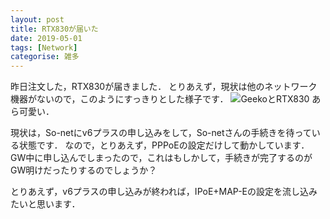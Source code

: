 ```yaml
---
layout: post
title: RTX830が届いた
date: 2019-05-01
tags: [Network]
categorise: 雑多
---
```


昨日注文した，RTX830が届きました．
とりあえず，現状は他のネットワーク機器がないので，このようにすっきりとした様子です．
![GeekoとRTX830](https://blog.techack.net/image/20190501/IMG_1209.jpg)
あら可愛い．

現状は，So-netにv6プラスの申し込みをして，So-netさんの手続きを待っている状態です．
なので，とりあえず，PPPoEの設定だけして動かしています．
GW中に申し込んでしまったので，これはもしかして，手続きが完了するのがGW明けだったりするのでしょうか？

とりあえず，v6プラスの申し込みが終われば，IPoE+MAP-Eの設定を流し込みたいと思います．